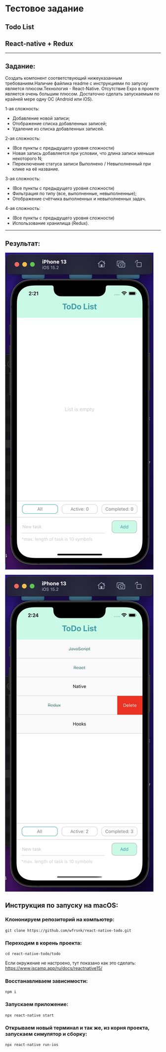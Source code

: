 # Тестовое задание 
## Todo List
## React-native + Redux
---

## Задание:

Создать компонент соответствующий нижеуказанным требованиям.Наличие файлика readme с инструкциями по запуску является плюсом.Технология - React-Native. Отсутствие Expo в проекте является очень большим плюсом.
Достаточно сделать запускаемым по крайней мере одну ОС (Android или iOS).

1-ая сложность:
- Добавление новой записи;
- Отображение списка добавленных записей;
- Удаление из списка добавленных записей.

2-ая сложность:
- (Все пункты с предыдущего уровня сложности)
- Новая запись добавляется при условии, что длина записи меньше некоторого N;
- Переключение статуса записи Выполнено / Невыполненный при клике на её название.

3-ая сложность:
- (Все пункты с предыдущего уровня сложности)
- Фильтрация по типу (все, выполненные, невыполненные);
- Отображение счётчика выполненных и невыполненных задач.

4-ая сложность:
- (Все пункты с предыдущего уровня сложности)
- Использование хранилища (Redux).
---
## Результат:

![image](./img_1.png)

![image](./img_2.png)

## Инструкция по запуску на macOS:

### Клононируем репозиторий на компьютер:
```
git clone https://github.com/wfrsnk/react-native-todo.git
```
### Переходим в корень проекта:
```
cd react-native-todo/todo
```
Если окружение не настроено, тут показано как это сделать:
https://www.jscamp.app/ru/docs/reactnative15/

### Восстанавливаем зависимости:
```
npm i
```
### Запускаем приложение:
```
npx react-native start
```
### Открываем новый терминал и так же, из корня проекта, запускаем симулятор и сборку:
```
npx react-native run-ios
```
